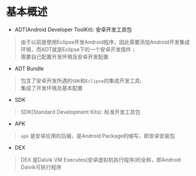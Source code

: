 # 基本概述

- ADT(Android Developer ToolKit): 安卓开发工具包
> 由于以前是使用Eclipse开发Android程序，因此需要添加Android开发集成环境，而ADT就是Eclipse下的一个安卓开发插件；  
> 需要自己配置开发环境及安卓开发配置

- ADT Bundle 
> 包含了安卓开发所遇的`SDK`和`Eclipse`的集成开发工具;  
> 集成了开发环境及基本配置

- SDK
> SDK(Standard Development Kits): 标准开发工具包

- APK
> `apk` 是安卓应用的后缀，是Android Package的缩写，即安卓安装包

- DEX
> DEX 是Dalvik VM Executes(安卓虚拟机执行程序)的全称，即Android Dalvik可执行程序